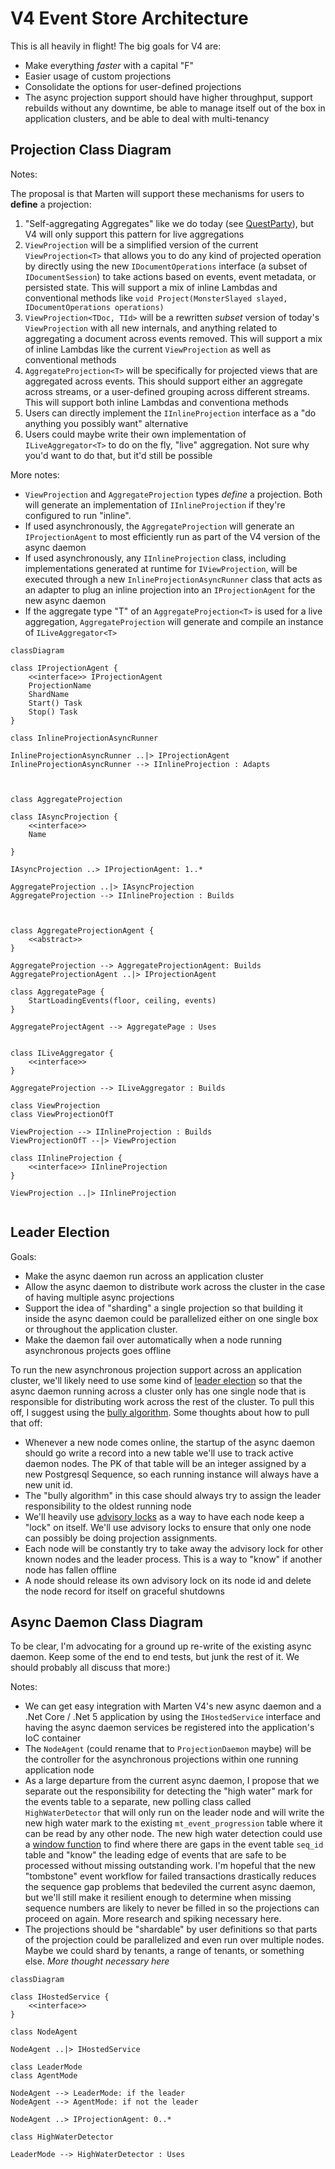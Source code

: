 # V4 Event Store Architecture

This is all heavily in flight! The big goals for V4 are:

* Make everything *faster* with a capital "F"
* Easier usage of custom projections
* Consolidate the options for user-defined projections
* The async projection support should have higher throughput, support rebuilds without any downtime, be able to manage itself out of the box in application clusters, and be able to deal with multi-tenancy



## Projection Class Diagram

Notes:



The proposal is that Marten will support these mechanisms for users to **define** a projection:

1. "Self-aggregating Aggregates" like we do today (see [QuestParty](https://github.com/JasperFx/marten/blob/master/src/Marten.Testing/Events/Projections/QuestParty.cs)), but V4 will only support this pattern for live aggregations
1. `ViewProjection` will be a simplified version of the current `ViewProjection<T>` that allows you to do any kind of projected operation by directly using the new `IDocumentOperations` interface (a subset of `IDocumentSession`) to take actions based on events, event metadata, or persisted state. This will support a mix of inline Lambdas and conventional methods like `void Project(MonsterSlayed slayed, IDocumentOperations operations)`
1. `ViewProjection<TDoc, TId>` will be a rewritten *subset* version of today's `ViewProjection` with all new internals, and anything related to aggregating a document across events removed. This will support a mix of inline Lambdas like the current `ViewProjection` as well as conventional methods
1. `AggregateProjection<T>` will be specifically for projected views that are aggregated across events. This should support either an aggregate across streams, or a user-defined grouping across different streams. This will support both inline Lambdas and conventiona methods
1. Users can directly implement the `IInlineProjection` interface as a "do anything you possibly want" alternative
1. Users could maybe write their own implementation of `ILiveAggregator<T>` to do on the fly, "live" aggregation. Not sure why you'd want to do that, but it'd still be possible

More notes:

* `ViewProjection` and `AggregateProjection` types *define* a projection. Both will generate an implementation of `IInlineProjection` if they're configured to run "inline". 
* If used asynchronously, the `AggregateProjection` will generate an `IProjectionAgent` to most efficiently run as part of the V4 version of the async daemon
* If used asynchronously, any `IInlineProjection` class, including implementations generated at runtime for `IViewProjection`, will be executed through a new 
  `InlineProjectionAsyncRunner` class that acts as an adapter to plug an inline projection into an `IProjectionAgent` for the new async daemon
* If the aggregate type "T" of an `AggregateProjection<T>` is used for a live aggregation, `AggregateProjection` will generate and compile an instance of `ILiveAggregator<T>`

```mermaid
classDiagram

class IProjectionAgent {
    <<interface>> IProjectionAgent
    ProjectionName
    ShardName
    Start() Task
    Stop() Task
}

class InlineProjectionAsyncRunner

InlineProjectionAsyncRunner ..|> IProjectionAgent
InlineProjectionAsyncRunner --> IInlineProjection : Adapts



class AggregateProjection

class IAsyncProjection {
    <<interface>>
    Name

}

IAsyncProjection ..> IProjectionAgent: 1..*

AggregateProjection ..|> IAsyncProjection
AggregateProjection --> IInlineProjection : Builds



class AggregateProjectionAgent {
    <<abstract>>
}

AggregateProjection --> AggregateProjectionAgent: Builds
AggregateProjectionAgent ..|> IProjectionAgent

class AggregatePage {
    StartLoadingEvents(floor, ceiling, events)
}

AggregateProjectAgent --> AggregatePage : Uses


class ILiveAggregator {
    <<interface>>
}

AggregateProjection --> ILiveAggregator : Builds

class ViewProjection
class ViewProjectionOfT

ViewProjection --> IInlineProjection : Builds
ViewProjectionOfT --|> ViewProjection

class IInlineProjection {
    <<interface>> IInlineProjection
}

ViewProjection ..|> IInlineProjection


```

## Leader Election

Goals:

* Make the async daemon run across an application cluster
* Allow the async daemon to distribute work across the cluster in the case of having multiple async projections
* Support the idea of "sharding" a single projection so that building it inside the async daemon could be parallelized either on one single box or throughout the application cluster.
* Make the daemon fail over automatically when a node running asynchronous projects goes offline

To run the new asynchronous projection support across an application cluster, we'll likely need to use some kind of [leader election](https://en.wikipedia.org/wiki/Leader_election) so that the async daemon running across a cluster only has one single node that is responsible for distributing work across the rest of the cluster. To pull this off, I suggest using the [bully algorithm](https://en.wikipedia.org/wiki/Bully_algorithm). Some thoughts about how to pull that off:

* Whenever a new node comes online, the startup of the async daemon should go write a record into a new table we'll use to track active daemon nodes. The PK of that table will be an integer assigned by a new Postgresql Sequence, so each running instance will always have a new unit id. 
* The "bully algorithm" in this case should always try to assign the leader responsibility to the oldest running node
* We'll heavily use [advisory locks](https://hashrocket.com/blog/posts/advisory-locks-in-postgres) as a way to have each node keep a "lock" on itself. We'll use advisory locks to ensure that only one node can possibly be doing projection assignments. 
* Each node will be constantly try to take away the advisory lock for other known nodes and the leader process. This is a way to "know" if another node has fallen offline
* A node should release its own advisory lock on its node id and delete the node record for itself on graceful shutdowns


## Async Daemon Class Diagram

To be clear, I'm advocating for a ground up re-write of the existing async daemon. Keep some of the end to end tests, but junk the rest of it. We should probably all discuss that more:)

Notes:

* We can get easy integration with Marten V4's new async daemon and a .Net Core / .Net 5 application by using the `IHostedService` interface and
  having the async daemon services be registered into the application's IoC container
* The `NodeAgent` (could rename that to `ProjectionDaemon` maybe) will be the controller for the asynchronous projections within one running application node
* As a large departure from the current async daemon, I propose that we separate out the responsibility for detecting the "high water" mark for the events table to a separate, new polling class called `HighWaterDetector` that will only run on the leader node and will write the new high water mark to the existing `mt_event_progression` table where it can be read by any other node. The new high water detection could use a [window function]() to find where there are gaps in the event table `seq_id` table and "know" the leading edge of events that are safe to be processed without missing outstanding work. I'm hopeful that the new "tombstone" event workflow for failed transactions drastically reduces the sequence gap problems that bedeviled the current async daemon, but we'll still make it resilient enough to determine when missing sequence numbers are likely to never be filled in so the projections can proceed on again. More research and spiking necessary here.
* The projections should be "shardable" by user definitions so that parts of the projection could be parallelized and even run over multiple nodes. Maybe we could shard by tenants, a range of tenants, or something else. *More thought necessary here*



``` mermaid
classDiagram

class IHostedService {
    <<interface>>
}

class NodeAgent

NodeAgent ..|> IHostedService

class LeaderMode
class AgentMode

NodeAgent --> LeaderMode: if the leader
NodeAgent --> AgentMode: if not the leader

NodeAgent ..> IProjectionAgent: 0..*

class HighWaterDetector

LeaderMode --> HighWaterDetector : Uses




```

